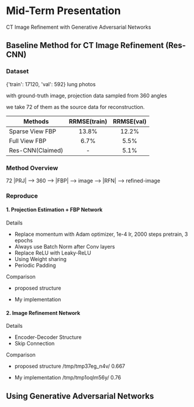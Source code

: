 Mid-Term Presentation
=

CT Image Refinement with Generative Adversarial Networks

## Baseline Method for CT Image Refinement (Res-CNN)

### Dataset

{'train': 17120, 'val': 592} lung photos

with ground-truth image, projection data sampled from 360 angles

we take 72 of them as the source data for reconstruction.

| Methods | RRMSE(train) | RRMSE(val) |
| ---- |:---:| :---:|
| Sparse View FBP | 13.8% | 12.2% |
| Full View FBP   | 6.7%  | 5.5%  |
| Res-CNN(Claimed)| - | 5.1% |

### Method Overview

72 |PRJ| --> 360 --> |FBP| --> image --> |RFN| --> refined-image

### Reproduce

#### 1. Projection Estimation + FBP Network

Details

* Replace momentum with Adam optimizer, 1e-4 lr, 2000 steps pretrain, 3 epochs
* Always use Batch Norm after Conv layers
* Replace ReLU with Leaky-ReLU
* Using Weight sharing
* Periodic Padding

Comparison

* proposed structure

* My implementation

#### 2. Image Refinement Network

Details

* Encoder-Decoder Structure
* Skip Connection

Comparison

* proposed structure /tmp/tmp37eg_n4v/ 0.667

* My implementation /tmp/tmp1oqlm56y/ 0.76

## Using Generative Adversarial Networks